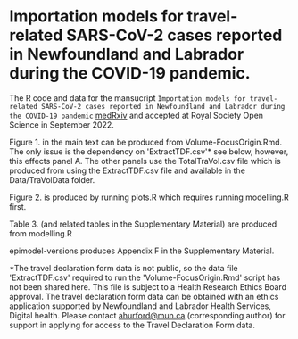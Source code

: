 # Importation models for travel-related SARS-CoV-2 cases reported in Newfoundland and Labrador during the COVID-19 pandemic.

The R code and data for the mansucript `Importation models for travel-related SARS-CoV-2 cases reported in Newfoundland and Labrador during the COVID-19 pandemic`
[medRxiv](https://www.medrxiv.org/content/10.1101/2023.06.08.23291136v1) and accepted at Royal Society Open Science in September 2022.

Figure 1. in the main text can be produced from Volume-FocusOrigin.Rmd. The only issue is the dependency on 'ExtractTDF.csv'* see below, however, this effects panel A. The other panels use the TotalTraVol.csv file which is produced from using the ExtractTDF.csv file and available in the Data/TraVolData folder.

Figure 2. is produced by running plots.R which requires running modelling.R first.

Table 3. (and related tables in the Supplementary Material) are produced from modelling.R

epimodel-versions produces Appendix F in the Supplementary Material.

*The travel declaration form data is not public, so the data file 'ExtractTDF.csv' required to run the 'Volume-FocusOrigin.Rmd' script has not been shared here. This file is subject to a Health Research Ethics Board approval. The travel declaration form data can be obtained with an ethics application supported by Newfoundland and Labrador Health Services, Digital health. Please contact ahurford@mun.ca (corresponding author) for support in applying for access to the Travel Declaration Form data.
